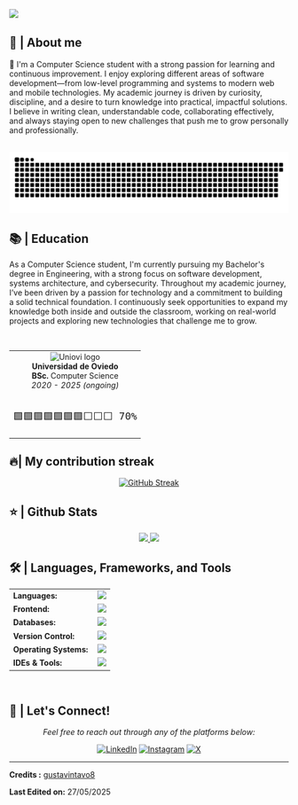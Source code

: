 <img src="https://readme-typing-svg.herokuapp.com/?font=Roboto&weight=900&size=40=true&vCenter=true&width=500&height=70&duration=4000&color=B3B3B3&lines=Hi+There!+👋;+I'm+Gustavo+Sobrado!;" />

<h2>📖 | About me</h2>
<p>🌱 I'm a Computer Science student with a strong passion for learning and continuous improvement. I enjoy exploring different areas of software development—from low-level programming and systems to modern web and mobile technologies. My academic journey is driven by curiosity, discipline, and a desire to turn knowledge into practical, impactful solutions. I believe in writing clean, understandable code, collaborating effectively, and always staying open to new challenges that push me to grow personally and professionally.</p>

<div align="center">
  <br>
  <img alt="snake eating my contributions" src="https://raw.githubusercontent.com/codediaz/codediaz/output/github-contribution-grid-snake.svg" />
  <br/>
</div>

<h2>📚 | Education</h2>
<p>As a Computer Science student, I'm currently pursuing my Bachelor's degree in Engineering, with a strong focus on software development, systems architecture, and cybersecurity. Throughout my academic journey, I’ve been driven by a passion for technology and a commitment to building a solid technical foundation. I continuously seek opportunities to expand my knowledge both inside and outside the classroom, working on real-world projects and exploring new technologies that challenge me to grow.</p><br>

<div align="center">
  <table>
    <tr>
      <td align="center">
        <img src="https://www.uniovi.es/o/adaptive-media/image/2213235/3/434cc26c-9dc5-d9af-cf45-a6df4e09685c?t=1677849176744" height="70" alt="Uniovi logo"/><br>
        <strong>Universidad de Oviedo</strong><br>
        <strong>BSc.</strong> Computer Science<br>
        <em>2020 - 2025 (ongoing)</em><br><br>
        <pre style="font-size: 18px;">🟩🟩🟩🟩🟩🟩🟩⬜⬜⬜ 70%</pre>
      </td>
    </tr>
  </table>
</div>

<h2>🔥| My contribution streak</h2>
<p align="center">
  <a href="https://git.io/streak-stats">
    <img src="https://streak-stats.demolab.com?user=gustavintavo8" alt="GitHub Streak" />
  </a>
</p>

<h2>⭐ | Github Stats </h2>
<div align="center">
  <a href="https://github.com/gustavintavo8">
  <img height="180em" src="https://github-readme-stats.vercel.app/api?username=gustavintavo8&show_icons=true&theme=default&include_all_commits=true&count_private=true"/>
  <img height="180em" src="https://github-readme-stats.vercel.app/api/top-langs/?username=gustavintavo8&layout=compact&langs_count=7&theme=default"/></a>
</div>

<h2>🛠️ | Languages, Frameworks, and Tools </h2>
<div align="center">
  <table>
      <tr>
          <td style="font-weight: bold; padding-right: 10px; vertical-align: center; border: none;">Languages:</td>
          <td>
              <img height="40" src="https://skillicons.dev/icons?i=python,java,c,cpp,bash"/>
          </td>
      </tr>
      <tr>
          <td style="font-weight: bold; padding-right: 10px; vertical-align: center;">Frontend:</td>
          <td>
              <img height="40" src="https://skillicons.dev/icons?i=html,css,js,bootstrap"/>
          </td>
      </tr>
      <tr>
          <td style="font-weight: bold; padding-right: 10px; vertical-align: center;">Databases:</td>
          <td>
              <img height="40" src="https://skillicons.dev/icons?i=sqlite,mysql"/>
          </td>
      </tr>
      <tr>
          <td style="font-weight: bold; padding-right: 10px; vertical-align: center;">Version Control:</td>
          <td>
              <img height="40" src="https://skillicons.dev/icons?i=git,github"/>
          </td>
      </tr>
      <tr>
          <td style="font-weight: bold; padding-right: 10px; vertical-align: center;">Operating Systems:</td>
          <td>
              <img height="40" src="https://skillicons.dev/icons?i=linux,windows"/>
          </td>
      </tr>
      <tr>
          <td style="font-weight: bold; padding-right: 10px; vertical-align: center;">IDEs & Tools:</td>
          <td>
              <img height="40" src="https://skillicons.dev/icons?i=vscode,androidstudio"/>
          </td>
      </tr>
  </table>
</div>
<br>

<h2>🤝 | Let's Connect!</h2>
<p align="center">
  <i>Feel free to reach out through any of the platforms below:</i>
</p>

<p align="center">
  <a href="https://www.linkedin.com/in/tu-linkedin/" target="_blank"><img src="https://skillicons.dev/icons?i=linkedin" height="40" alt="LinkedIn" /></a>
  <a href="https://www.instagram.com/gustavin_tavo8/" target="_blank"><img src="https://skillicons.dev/icons?i=instagram" height="40" alt="Instagram" /></a>
  <a href="https://x.com/AlleSobrado" target="_blank"><img src="https://avatars.githubusercontent.com/u/50278?s=200&v=4" alt="X" height="40" /></a>
</p>

------
**Credits :** [gustavintavo8](https://github.com/gustavintavo8)

**Last Edited on:** 27/05/2025
